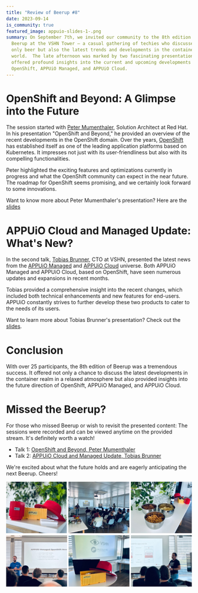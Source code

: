 ```yaml
---
title: "Review of Beerup #8"
date: 2023-09-14
is_community: true
featured_image: appuio-slides-1-.png
summary: On September 7th, we invited our community to the 8th edition of the
  Beerup at the VSHN Tower – a casual gathering of techies who discussed not
  only beer but also the latest trends and developments in the container
  world.  The late afternoon was marked by two fascinating presentations that
  offered profound insights into the current and upcoming developments of
  OpenShift, APPUiO Managed, and APPUiO Cloud.
---
```

# OpenShift and Beyond: A Glimpse into the Future

The session started with [Peter Mumenthaler](https://www.linkedin.com/in/peter-mumenthaler-97b40965/?originalSubdomain=ch=89978449), Solution Architect at Red Hat. In his presentation "OpenShift and Beyond," he provided an overview of the recent developments in the OpenShift domain. Over the years, [OpenShift](https://www.redhat.com/de/technologies/cloud-computing/openshift) has established itself as one of the leading application platforms based on Kubernetes. It impresses not just with its user-friendliness but also with its compelling functionalities.

Peter highlighted the exciting features and optimizations currently in progress and what the OpenShift community can expect in the near future. The roadmap for OpenShift seems promising, and we certainly look forward to some innovations.

Want to know more about Peter Mumenthaler's presentation? Here are the [slides](/images/uploads/openshift_beerup.pdf) 

# APPUiO Cloud and Managed Update: What's New?

In the second talk, [Tobias Brunner](https://www.linkedin.com/in/tobru/), CTO at VSHN, presented the latest news from the [APPUiO Managed](https://www.appuio.ch/offering/managed/) and [APPUiO Cloud](https://www.appuio.ch/offering/cloud/) universe. Both APPUiO Managed and APPUiO Cloud, based on OpenShift, have seen numerous updates and expansions in recent months.

Tobias provided a comprehensive insight into the recent changes, which included both technical enhancements and new features for end-users. APPUiO constantly strives to further develop these two products to cater to the needs of its users.

Want to learn more about Tobias Brunner's presentation? Check out the [slides](/images/uploads/appuiomanaged_cloud_beerup.pdf).

# Conclusion

With over 25 participants, the 8th edition of Beerup was a tremendous success. It offered not only a chance to discuss the latest developments in the container realm in a relaxed atmosphere but also provided insights into the future direction of OpenShift, APPUiO Managed, and APPUiO Cloud.

# Missed the Beerup?

For those who missed Beerup or wish to revisit the presented content: The sessions were recorded and can be viewed anytime on the provided stream. It's definitely worth a watch!

* Talk 1: [OpenShift and Beyond, Peter Mumenthaler](https://www.youtube.com/watch?v=jOKG-y87H58)
* Talk 2: [APPUiO Cloud and Managed Update, Tobias Brunner](https://www.youtube.com/watch?v=o9Q5Ni5PPhA)

We're excited about what the future holds and are eagerly anticipating the next Beerup. Cheers!

![](allgemein_posts.png)